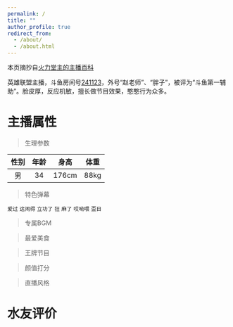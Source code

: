 ```yaml
---
permalink: /
title: ""
author_profile: true
redirect_from: 
  - /about/
  - /about.html
---
```


本页摘抄自[火力堂主的主播百科](https://yuba.douyu.com/group/anchorWiki/3022)

英雄联盟主播，斗鱼房间号[241123](https://www.douyu.com/241123)，外号“赵老师”、“胖子”，被评为“斗鱼第一辅助”。脸皮厚，反应机敏，擅长做节目效果，憨憨行为众多。

主播属性
======

> 生理参数

| 性别 | 年龄 | 身高 | 体重 |
|:----:|:----:|:----:|:----:|
| 男 | 34 | 176cm | 88kg |

> 特色弹幕

`爱过` `这闹得` `立功了` `狂`
`麻了` `哎呦喂` `歪日`

> 专属BGM



> 最爱美食



> 王牌节目



> 颜值打分



> 直播风格



水友评价
======
